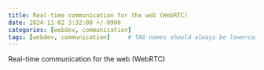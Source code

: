 ```yaml
---
title: Real-time communication for the web (WebRTC)
date: 2024-11-02 3:32:00 +/-0900
categories: [webdev, communication]
tags: [webdev, communication]     # TAG names should always be lowercase
---
```


Real-time communication for the web (WebRTC)


